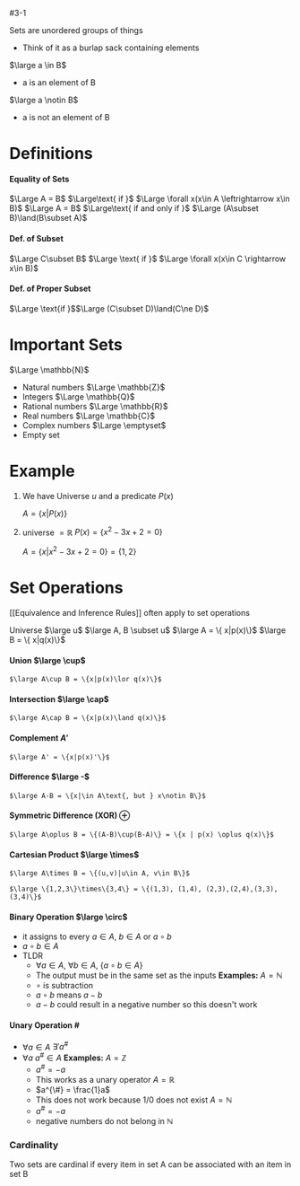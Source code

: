 #3-1 

Sets are unordered groups of things
- Think of it as a burlap sack containing elements

$\large a \in B$ 
- a is an element of B

$\large a \notin B$
- a is not an element of B

# Definitions
#### Equality of Sets

$\Large A = B$   $\Large\text{ if }$  $\Large \forall x(x\in A \leftrightarrow x\in B)$ 
$\Large A = B$   $\Large\text{ if and only if }$  $\Large (A\subset B)\land(B\subset A)$

#### Def. of Subset

$\Large C\subset B$  $\Large \text{ if }$  $\Large \forall x(x\in C \rightarrow x\in B)$

#### Def. of Proper Subset

$\Large \text{if }$$\Large (C\subset D)\land(C\ne D)$

# Important Sets

$\Large \mathbb{N}$
- Natural numbers
$\Large \mathbb{Z}$
- Integers
$\Large \mathbb{Q}$
- Rational numbers
$\Large \mathbb{R}$
- Real numbers
$\Large \mathbb{C}$
- Complex numbers
$\Large \emptyset$
- Empty set

# Example

1. 
	We have Universe $u$ 
	and a predicate $P(x)$

	$A = \{x | P(x)\}$ 

2. 
	universe $= \mathbb{R}$ 
	$P(x) = \{x^2-3x+2 = 0\}$

	$A = \{x|x^2-3x+2=0\} = \{1,2\}$

# Set Operations

[[Equivalence and Inference Rules]] often apply to set operations

Universe $\large u$
	$\large A, B \subset u$
	$\large A = \{ x|p(x)\}$
	$\large B = \{ x|q(x)\}$

#### Union $\large \cup$
	$\large A\cup B = \{x|p(x)\lor q(x)\}$

#### Intersection $\large \cap$
	$\large A\cap B = \{x|p(x)\land q(x)\}$

#### Complement $A'$
	$\large A' = \{x|p(x)'\}$ 

#### Difference $\large -$
	$\large A-B = \{x|\in A\text{, but } x\notin B\}$

#### Symmetric Difference (XOR) $\oplus$  
	$\large A\oplus B = \{(A-B)\cup(B-A)\} = \{x | p(x) \oplus q(x)\}$

#### Cartesian Product $\large \times$
	$\large A\times B = \{(u,v)|u\in A, v\in B\}$
	
	$\large \{1,2,3\}\times\{3,4\} = \{(1,3), (1,4), (2,3),(2,4),(3,3),(3,4)\}$ 

#### Binary Operation $\large \circ$ 
- it assigns to every $a\in A$, $b\in A$  or  $a\circ b$
- $a\circ b\in A$ 
- TLDR
	- $\forall a\in A$, $\forall b\in A$,  $\{a\circ b\in A\}$ 
	- The output must be in the same set as the inputs 
	**Examples:**
	 $A=\mathbb{N}$ 
	 - $\circ$ is subtraction
	 - $a\circ b$  means  $a-b$   
	 - $a-b$  could result in a negative number so this doesn't work

#### Unary Operation $\#$ 
- $\forall a\in A$    $\exists 'a^{\#}$
- $\forall a$  $a^{\#}\in A$
	**Examples:**
	$A = \mathbb{Z}$
	- $a^{\#} = -a$
	- This works as a unary operator
	$A=\mathbb{R}$
	- $a^{\#} = \frac{1}a$ 
	- This does not work because 1/0 does not exist
	$A=\mathbb{N}$
	- $a^{\#} = -a$
	- negative numbers do not belong in $\mathbb{N}$ 

### Cardinality

Two sets are cardinal if every item in set A can be associated with an item in set B